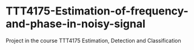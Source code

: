 # TTT4175-Estimation-of-frequency-and-phase-in-noisy-signal
Project in the course TTT4175 Estimation, Detection and Classification
